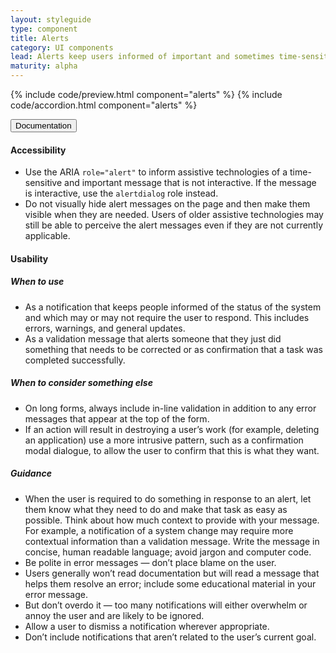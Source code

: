 ```yaml
---
layout: styleguide
type: component
title: Alerts
category: UI components
lead: Alerts keep users informed of important and sometimes time-sensitive changes.
maturity: alpha
---
```


{% include code/preview.html component="alerts" %}
{% include code/accordion.html component="alerts" %}
<div class="usa-accordion-bordered">
  <button class="usa-button-unstyled usa-accordion-button"
      aria-expanded="true" aria-controls="collapsible-0">
    Documentation
  </button>
  <div id="collapsible-0" aria-hidden="false" class="usa-accordion-content">
    <h4 class="usa-heading">Accessibility</h4>
    <ul class="usa-content-list">
      <li>Use the ARIA <code>role=<wbr>"alert"</code> to inform assistive technologies of a time-sensitive and important message that is not interactive. If the message is interactive, use the <code>alertdialog</code> role instead.</li>
      <li>Do not visually hide alert messages on the page and then make them visible when they are needed. Users of older assistive technologies may still be able to perceive the alert messages even if they are not currently applicable.</li>
    </ul>
    <h4 class="usa-heading">Usability</h4>
    <h5>When to use</h5>
    <ul class="usa-content-list">
      <li>As a notification that keeps people informed of the status of the system and which may or may not require the user to respond. This includes errors, warnings, and general updates.</li>
      <li>As a validation message that alerts someone that they just did something that needs to be corrected or as confirmation that a task was completed successfully.</li>
    </ul>
    <h5>When to consider something else</h5>
    <ul class="usa-content-list">
      <li>On long forms, always include in-line validation in addition to any error messages that appear at the top of the form. </li>
      <li>If an action will result in destroying a user’s work (for example, deleting an application) use a more intrusive pattern, such as a confirmation modal dialogue, to allow the user to confirm that this is what they want.</li>
    </ul>
    <h5>Guidance</h5>
    <ul class="usa-content-list">
      <li>When the user is required to do something in response to an alert, let them know what they need to do and make that task as easy as possible. Think about how much context to provide with your message. For example, a notification of a system change may require more contextual information than a validation message. Write the message in concise, human readable language; avoid jargon and computer code.</li>
      <li>Be polite in error messages — don’t place blame on the user.</li>
      <li>Users generally won’t read documentation but will read a message that helps them resolve an error; include some educational material in your error message.</li>
      <li>But don’t overdo it — too many notifications will either overwhelm or annoy the user and are likely to be ignored.</li>
      <li>Allow a user to dismiss a notification wherever appropriate.</li>
      <li>Don’t include notifications that aren’t related to the user’s current goal.</li>
    </ul>
  </div>
</div>
